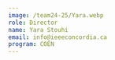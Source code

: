 ```yaml
---
image: /team24-25/Yara.webp
role: Director
name: Yara Stouhi
email: info@ieeeconcordia.ca
program: COEN
---
```


